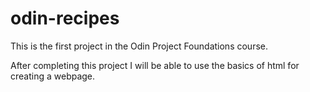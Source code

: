 # odin-recipes
This is the first project in the Odin Project Foundations course.

After completing this project I will be able to use the basics of html for creating a webpage.